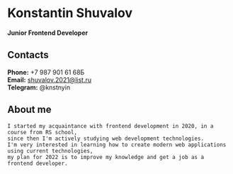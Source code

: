 # Konstantin Shuvalov

**Junior Frontend Developer**

## Contacts

**Phone:** +7 987 901 61 68Б<br>
**Email:** shuvalov.2021@list.ru<br>
**Telegram:** @knstnyin

## About me

    I started my acquaintance with frontend development in 2020, in a course from RS school,  
    since then I'm actively studying web development technologies.  
    I'm very interested in learning how to create modern web applications using current technologies,  
    my plan for 2022 is to improve my knowledge and get a job as a frontend developer.
